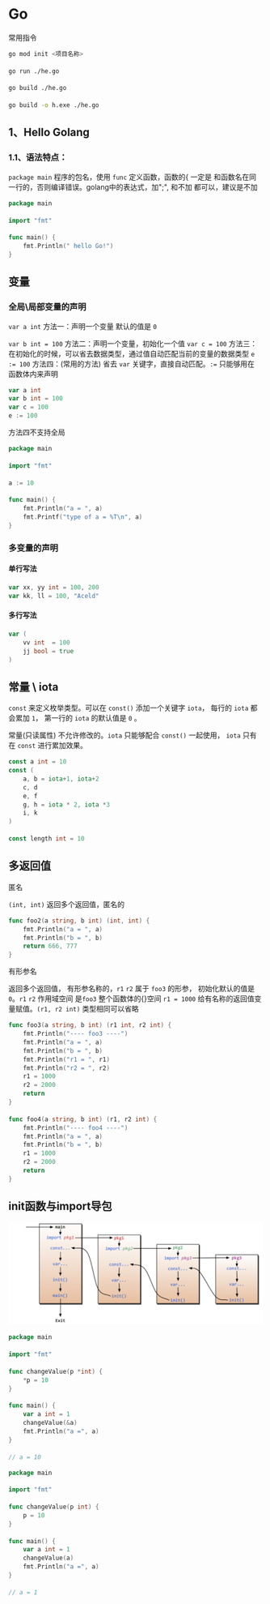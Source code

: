 # Go

常用指令

```sh
go mod init <项目名称>

go run ./he.go

go build ./he.go

go build -o h.exe ./he.go
```



## 1、Hello Golang



### 1.1、语法特点：

`package main` 程序的包名，使用 `func` 定义函数，函数的{  一定是 和函数名在同一行的，否则编译错误。golang中的表达式，加";", 和不加 都可以，建议是不加

```go
package main

import "fmt"

func main() {
	fmt.Println(" hello Go!")
}

```

## 变量



### 全局\局部变量的声明

`var a int` 方法一：声明一个变量 默认的值是 `0`

`var b int = 100` 方法二：声明一个变量，初始化一个值
`var c = 100` 方法三：在初始化的时候，可以省去数据类型，通过值自动匹配当前的变量的数据类型
`e := 100` 方法四：(常用的方法) 省去 `var` 关键字，直接自动匹配。`:=` 只能够用在 函数体内来声明

```go
var a int
var b int = 100
var c = 100
e := 100

```

⽅法四不⽀持全局

```go
package main

import "fmt"

a := 10

func main() {
	fmt.Println("a = ", a)
	fmt.Printf("type of a = %T\n", a)
}

```



### 多变量的声明



#### 单行写法

```go
var xx, yy int = 100, 200
var kk, ll = 100, "Aceld"

```



#### 多行写法

```go
var (
    vv int  = 100
    jj bool = true
)

```



## 常量 \ iota

`const` 来定义枚举类型。可以在 `const()` 添加一个关键字 `iota`， 每行的 `iota` 都会累加 `1`， 第一行的 `iota` 的默认值是 `0` 。

常量(只读属性) 不允许修改的。`iota` 只能够配合 `const()` 一起使用， `iota` 只有在 `const` 进行累加效果。

```go
const a int = 10
const (
	a, b = iota+1, iota+2
    c, d
	e, f
	g, h = iota * 2, iota *3  
	i, k
)

const length int = 10

```



## 多返回值



匿名

`(int, int)` 返回多个返回值，匿名的

```go
func foo2(a string, b int) (int, int) {
	fmt.Println("a = ", a)
	fmt.Println("b = ", b)
	return 666, 777
}

```



有形参名

返回多个返回值， 有形参名称的，`r1` `r2` 属于 `foo3` 的形参，  初始化默认的值是`0`。`r1` `r2` 作用域空间 是`foo3` 整个函数体的{}空间 `r1 = 1000` 给有名称的返回值变量赋值。`(r1, r2 int)` 类型相同可以省略

```go
func foo3(a string, b int) (r1 int, r2 int) {
	fmt.Println("---- foo3 ----")
	fmt.Println("a = ", a)
	fmt.Println("b = ", b)
	fmt.Println("r1 = ", r1)
	fmt.Println("r2 = ", r2)
	r1 = 1000
	r2 = 2000
	return
}

func foo4(a string, b int) (r1, r2 int) {
	fmt.Println("---- foo4 ----")
	fmt.Println("a = ", a)
	fmt.Println("b = ", b)
	r1 = 1000
	r2 = 2000
	return
}

```



## init函数与import导包

![image-20221231101621213](assets/image-20221231101621213-20230114165834-6xj89r6.png)

```go
package main

import "fmt"

func changeValue(p *int) {
	*p = 10
}

func main() {
	var a int = 1
	changeValue(&a)
	fmt.Println("a =", a) 
}

// a = 10
```

```go
package main

import "fmt"

func changeValue(p int) {
	p = 10
}

func main() {
	var a int = 1
	changeValue(a)
	fmt.Println("a =", a) 
}

// a = 1
```
